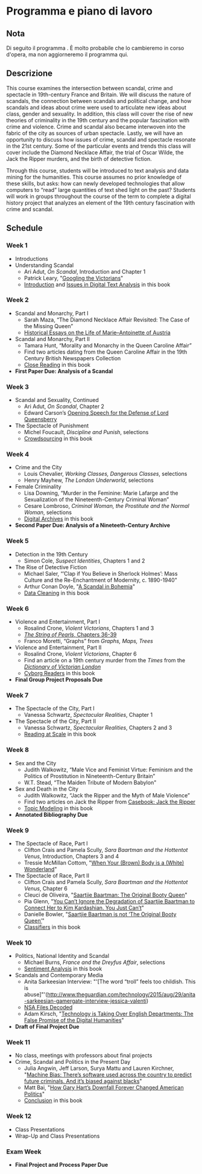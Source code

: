# Programma e piano di lavoro

## Nota&#x20;

Di seguito il programma . È molto probabile che lo cambieremo in corso d'opera, ma non aggiorneremo il programma qui.&#x20;

## Descrizione

This course examines the intersection between scandal, crime and spectacle in 19th-century France and Britain. We will discuss the nature of scandals, the connection between scandals and political change, and how scandals and ideas about crime were used to articulate new ideas about class, gender and sexuality. In addition, this class will cover the rise of new theories of criminality in the 19th century and the popular fascination with crime and violence. Crime and scandal also became interwoven into the fabric of the city as sources of urban spectacle. Lastly, we will have an opportunity to discuss how issues of crime, scandal and spectacle resonate in the 21st century. Some of the particular events and trends this class will cover include the Diamond Necklace Affair, the trial of Oscar Wilde, the Jack the Ripper murders, and the birth of detective fiction.

Through this course, students will be introduced to text analysis and data mining for the humanities. This course assumes no prior knowledge of these skills, but asks: how can newly developed technologies that allow computers to “read” large quantities of text shed light on the past? Students will work in groups throughout the course of the term to complete a digital history project that analyzes an element of the 19th century fascination with crime and scandal.

## Schedule

### Week 1

* Introductions
* Understanding Scandal
  * Ari Adut, _On Scandal_, Introduction and Chapter 1
  * Patrick Leary, "[Googling the Victorians](http://www.victorianresearch.org/googling.pdf)"
  * [Introduction](../introduction.md) and [Issues in Digital Text Analysis](../issues-in-digital-text-analysis.md) in this book

### Week 2

* Scandal and Monarchy, Part I
  * Sarah Maza, “The Diamond Necklace Affair Revisited: The Case of the Missing Queen”
  * [Historical Essays on the Life of Marie–Antoinette of Austria](http://chnm.gmu.edu/revolution/d/262/)
* Scandal and Monarchy, Part II
  * Tamara Hunt, “Morality and Monarchy in the Queen Caroline Affair”
  * Find two articles dating from the Queen Caroline Affair in the 19th Century British Newspapers Collection
  * [Close Reading](../close-reading.md) in this book
* **First Paper Due: Analysis of a Scandal**

### Week 3

* Scandal and Sexuality, Continued
  * Ari Adut, _On Scandal_, Chapter 2
  * Edward Carson’s [Opening Speech for the Defense of Lord Queensberry](http://law2.umkc.edu/faculty/projects/ftrials/wilde/defenopening.htm)
* The Spectacle of Punishment
  * Michel Foucault, _Discipline and Punish_, selections
  * [Crowdsourcing](../crowdsourcing.md) in this book

### Week 4

* Crime and the City
  * Louis Chevalier, _Working Classes, Dangerous Classes_, selections
  * Henry Mayhew, _The London Underworld_, selections
* Female Criminality
  * Lisa Downing, “Murder in the Feminine: Marie Lafarge and the Sexualization of the Nineteenth-Century Criminal Woman”
  * Cesare Lombroso, _Criminal Woman, the Prostitute and the Normal Woman_, selections
  * [Digital Archives](../archives.md) in this book
* **Second Paper Due: Analysis of a Nineteeth-Century Archive**

### Week 5

* Detection in the 19th Century
  * Simon Cole, _Suspect Identities_, Chapters 1 and 2
* The Rise of Detective Fiction
  * Michael Saler, “’Clap if You Believe in Sherlock Holmes’: Mass Culture and the Re-Enchantment of Modernity, c. 1890-1940"
  * Arthur Conan Doyle, "[A Scandal in Bohemia](http://www.gutenberg.org/files/1661/1661-h/1661-h.htm#)"
  * [Data Cleaning](../data-cleaning.md) in this book

### Week 6

* Violence and Entertainment, Part I
  * Rosalind Crone, _Violent Victorians_, Chapters 1 and 3
  * [_The String of Pearls_, Chapters 36-39](http://www.victorianlondon.org/mysteries/sweeney\_todd-00.htm)
  * Franco Moretti, “Graphs” from _Graphs, Maps, Trees_
* Violence and Entertainment, Part II
  * Rosalind Crone, _Violent Victorians_, Chapter 6
  * Find an article on a 19th century murder from the _Times_ from the [_Dictionary of Victorian London_](http://www.victorianlondon.org/index-2012.htm)
  * [Cyborg Readers](cyborg-readers.md) in this book
* **Final Group Project Proposals Due**

### Week 7

* The Spectacle of the City, Part I
  * Vanessa Schwartz, _Spectacular Realities_, Chapter 1
* The Spectacle of the City, Part II
  * Vanessa Schwartz, _Spectacular Realities_, Chapters 2 and 3
  * [Reading at Scale](../reading-at-scale.md) in this book

### Week 8

* Sex and the City
  * Judith Walkowitz, “Male Vice and Feminist Virtue: Feminism and the Politics of Prostitution in Nineteenth-Century Britain”
  * W.T. Stead, “The Maiden Tribute of Modern Babylon"
* Sex and Death in the City
  * Judith Walkowitz, “Jack the Ripper and the Myth of Male Violence”
  * Find two articles on Jack the Ripper from [Casebook: Jack the Ripper](http://www.casebook.org/press\_reports/)
  * [Topic Modeling](../topic-modeling.md) in this book
* **Annotated Bibliography Due**

### Week 9

* The Spectacle of Race, Part I
  * Clifton Crais and Pamela Scully, _Sara Baartman and the Hottentot Venus_, Introduction, Chapters 3 and 4
  * Tressie McMillan Cottom, "[When Your (Brown) Body is a (White) Wonderland](http://tressiemc.com/2013/08/27/when-your-brown-body-is-a-white-wonderland/)"
* The Spectacle of Race, Part II
  * Clifton Crais and Pamela Scully, _Sara Baartman and the Hottentot Venus_, Chapter 6
  * Cleuci de Oliveira, "[Saartjie Baartman: The Original Booty Queen](http://jezebel.com/saartje-baartman-the-original-booty-queen-1658569879)"
  * Pia Glenn, "[You Can’t Ignore the Degradation of Saartjie Baartman to Connect Her to Kim Kardashian. You Just Can’t](http://www.xojane.com/issues/saartjie-baartman-kim-kardashian)"
  * Danielle Bowler, "[Saartjie Baartman is not ‘The Original Booty Queen’](http://ewn.co.za/2014/11/17/OPINION-Danielle-Bowler-Saartjie-Baartman-is-not-the-original-booty-queen)"
  * [Classifiers](../classifiers.md) in this book

### Week 10

* Politics, National Identity and Scandal
  * Michael Burns, _France and the Dreyfus Affair_, selections
  * [Sentiment Analysis](../sentiment-analysis.md) in this book
* Scandals and Contemporary Media
  * Anita Sarkeesian Interview: "'\[The word “troll” feels too childish. This is abuse]"'(http://www.theguardian.com/technology/2015/aug/29/anita-sarkeesian-gamergate-interview-jessica-valenti)
  * [NSA Files Decoded](http://www.theguardian.com/world/interactive/2013/nov/01/snowden-nsa-files-surveillance-revelations-decoded)
  * Adam Kirsch, "[Technology is Taking Over English Departments: The False Promise of the Digital Humanities](https://newrepublic.com/article/117428/limits-digital-humanities-adam-kirsch)"
* **Draft of Final Project Due**

### Week 11

* No class, meetings with professors about final projects
* Crime, Scandal and Politics in the Present Day
  * Julia Angwin, Jeff Larson, Surya Mattu and Lauren Kirchner, "[Machine Bias: There’s software used across the country to predict future criminals. And it’s biased against blacks](https://www.propublica.org/article/machine-bias-risk-assessments-in-criminal-sentencing)"
  * Matt Bai, "[How Gary Hart’s Downfall Forever Changed American Politics](http://www.nytimes.com/2014/09/21/magazine/how-gary-harts-downfall-forever-changed-american-politics.html)"
  * [Conclusion](../conclusion.md) in this book

### Week 12

* Class Presentations
* Wrap-Up and Class Presentations

### Exam Week

* **Final Project and Process Paper Due**
